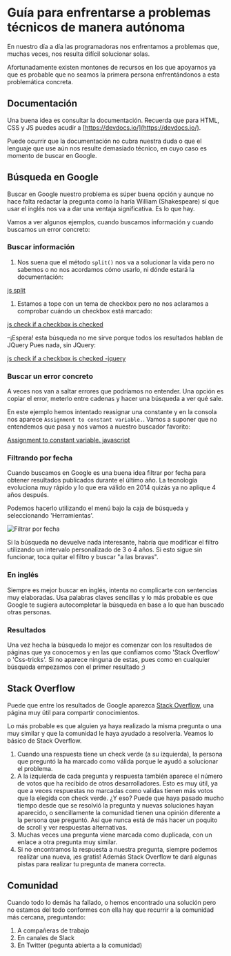 # Guía para enfrentarse a problemas técnicos de manera autónoma

En nuestro día a día las programadoras nos enfrentamos a problemas que, muchas veces, nos resulta difícil solucionar solas.

Afortunadamente existen montones de recursos en los que apoyarnos ya que es probable que no seamos la primera persona enfrentándonos a esta problemática concreta.

## Documentación

Una buena idea es consultar la documentación. Recuerda que para HTML, CSS y JS puedes acudir a [https://devdocs.io/](https://devdocs.io/).

Puede ocurrir que la documentación no cubra nuestra duda o que el lenguaje que use aún nos resulte demasiado técnico, en cuyo caso es momento de buscar en Google.

## Búsqueda en Google

Buscar en Google nuestro problema es súper buena opción y aunque no hace falta redactar la pregunta como la haría William \(Shakespeare\) sí que usar el inglés nos va a dar una ventaja significativa. Es lo que hay.

Vamos a ver algunos ejemplos, cuando buscamos información y cuando buscamos un error concreto:

### Buscar información

1. Nos suena que el método `split()` nos va a solucionar la vida pero no sabemos o no nos acordamos cómo usarlo, ni dónde estará la documentación:

[js split](https://www.google.com/search?hl=en&q=js%20split)

1. Estamos a tope con un tema de checkbox pero no nos aclaramos a comprobar cuándo un checkbox está marcado:

[js check if a checkbox is checked](https://www.google.com/search?hl=en&q=js%20check%20if%20a%20checkbox%20is%20checked%20)

–¡Espera! esta búsqueda no me sirve porque todos los resultados hablan de JQuery Pues nada, sin JQuery:

[js check if a checkbox is checked -jquery](https://www.google.com/search?hl=en&q=js%20check%20if%20a%20checkbox%20is%20checked%20-jquery)

### Buscar un error concreto

A veces nos van a saltar errores que podríamos no entender. Una opción es copiar el error, meterlo entre cadenas y hacer una búsqueda a ver qué sale.

En este ejemplo hemos intentado reasignar una constante y en la consola nos aparece `Assignment to constant variable.`. Vamos a suponer que no entendemos que pasa y nos vamos a nuestro buscador favorito:

[Assignment to constant variable. javascript](https://www.google.com/search?q=Assignment+to+constant+variable.+javascript&oq=Assignment+to+constant+variable.+javascript&aqs=chrome..69i57j0l6.642j0j7&sourceid=chrome&ie=UTF-8)

### Filtrando por fecha

Cuando buscamos en Google es una buena idea filtrar por fecha para obtener resultados publicados durante el último año. La tecnología evoluciona muy rápido y lo que era válido en 2014 quizás ya no aplique 4 años después.

Podemos hacerlo utilizando el menú bajo la caja de búsqueda y seleccionando 'Herramientas'.

![Filtrar por fecha](../.gitbook/assets/busqueda-por-fecha.png)

Si la búsqueda no devuelve nada interesante, habría que modificar el filtro utilizando un intervalo personalizado de 3 o 4 años. Si esto sigue sin funcionar, toca quitar el filtro y buscar "a las bravas".

### En inglés

Siempre es mejor buscar en inglés, intenta no complicarte con sentencias muy elaboradas. Usa palabras claves sencillas y lo más probable es que Google te sugiera autocompletar la búsqueda en base a lo que han buscado otras personas.

### Resultados

Una vez hecha la búsqueda lo mejor es comenzar con los resultados de páginas que ya conocemos y en las que confiamos como 'Stack Overflow' o 'Css-tricks'. Si no aparece ninguna de estas, pues como en cualquier búsqueda empezamos con el primer resultado ;\)

## Stack Overflow

Puede que entre los resultados de Google aparezca [Stack Overflow](https://stackoverflow.com), una página muy útil para compartir conocimientos.

Lo más probable es que alguien ya haya realizado la misma pregunta o una muy similar y que la comunidad le haya ayudado a resolverla. Veamos lo básico de Stack Overflow.

1. Cuando una respuesta tiene un check verde \(a su izquierda\), la persona que preguntó la ha marcado como válida porque le ayudó a solucionar el problema.
2. A la izquierda de cada pregunta y respuesta también aparece el número de votos que ha recibido de otros desarrolladores. Esto es muy útil, ya que a veces respuestas no marcadas como validas tienen más votos que la elegida con check verde. ¿Y eso? Puede que haya pasado mucho tiempo desde que se resolvió la pregunta y nuevas soluciones hayan aparecido, o sencillamente la comunidad tienen una opinión diferente a la persona que preguntó. Así que nunca está de más hacer un poquito de scroll y ver respuestas alternativas.
3. Muchas veces una pregunta viene marcada como duplicada, con un enlace a otra pregunta muy similar.
4. Si no encontramos la respuesta a nuestra pregunta, siempre podemos realizar una nueva, ¡es gratis! Además Stack Overflow te dará algunas pistas para realizar tu pregunta de manera correcta.

## Comunidad

Cuando todo lo demás ha fallado, o hemos encontrado una solución pero no estamos del todo conformes con ella hay que recurrir a la comunidad más cercana, preguntando:

1. A compañeras de trabajo
2. En canales de Slack
3. En Twitter \(pegunta abierta a la comunidad\)

